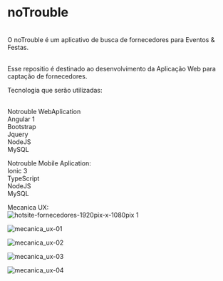 <h1>noTrouble</h1><br>
O noTrouble é um aplicativo de busca de fornecedores para Eventos & Festas.<br><br>

Esse repositio é destinado ao desenvolvimento da Aplicação Web para captação de fornecedores.<br>

Tecnologia que serão utilizadas:<br><br>

Notrouble WebAplication <br>
Angular 1<br>
Bootstrap<br>
Jquery<br>
NodeJS<br>
MySQL<br>

Notrouble Mobile Aplication:<br>
Ionic 3<br>
TypeScript<br>
NodeJS<br>
MySQL<br>

Mecanica UX:<br>
![hotsite-fornecedores-1920pix-x-1080pix 1](https://user-images.githubusercontent.com/15364450/33814306-858eca9e-de10-11e7-854a-0db2335ea1b6.jpg)

![mecanica_ux-01](https://user-images.githubusercontent.com/15364450/33814344-c8ef0e3e-de10-11e7-9256-da37e46ca81d.png)

![mecanica_ux-02](https://user-images.githubusercontent.com/15364450/33814353-d57ceb44-de10-11e7-8ef1-37f8f08a4ef9.png)

![mecanica_ux-03](https://user-images.githubusercontent.com/15364450/33814367-e6775772-de10-11e7-99ec-f45544ff2272.png)

![mecanica_ux-04](https://user-images.githubusercontent.com/15364450/33814372-ed4074bc-de10-11e7-98dc-98b4f1fad16f.png)

